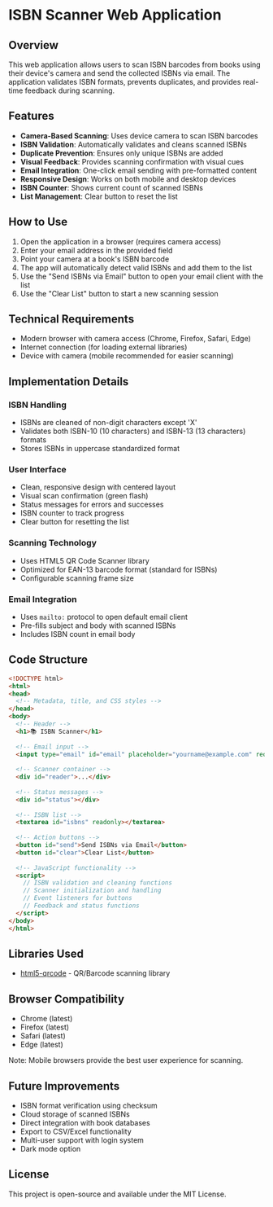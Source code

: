 # ISBN Scanner Web Application

## Overview
This web application allows users to scan ISBN barcodes from books using their device's camera and send the collected ISBNs via email. The application validates ISBN formats, prevents duplicates, and provides real-time feedback during scanning.

## Features

- **Camera-Based Scanning**: Uses device camera to scan ISBN barcodes
- **ISBN Validation**: Automatically validates and cleans scanned ISBNs
- **Duplicate Prevention**: Ensures only unique ISBNs are added
- **Visual Feedback**: Provides scanning confirmation with visual cues
- **Email Integration**: One-click email sending with pre-formatted content
- **Responsive Design**: Works on both mobile and desktop devices
- **ISBN Counter**: Shows current count of scanned ISBNs
- **List Management**: Clear button to reset the list

## How to Use

1. Open the application in a browser (requires camera access)
2. Enter your email address in the provided field
3. Point your camera at a book's ISBN barcode
4. The app will automatically detect valid ISBNs and add them to the list
5. Use the "Send ISBNs via Email" button to open your email client with the list
6. Use the "Clear List" button to start a new scanning session

## Technical Requirements

- Modern browser with camera access (Chrome, Firefox, Safari, Edge)
- Internet connection (for loading external libraries)
- Device with camera (mobile recommended for easier scanning)

## Implementation Details

### ISBN Handling
- ISBNs are cleaned of non-digit characters except 'X'
- Validates both ISBN-10 (10 characters) and ISBN-13 (13 characters) formats
- Stores ISBNs in uppercase standardized format

### User Interface
- Clean, responsive design with centered layout
- Visual scan confirmation (green flash)
- Status messages for errors and successes
- ISBN counter to track progress
- Clear button for resetting the list

### Scanning Technology
- Uses HTML5 QR Code Scanner library
- Optimized for EAN-13 barcode format (standard for ISBNs)
- Configurable scanning frame size

### Email Integration
- Uses `mailto:` protocol to open default email client
- Pre-fills subject and body with scanned ISBNs
- Includes ISBN count in email body

## Code Structure

```html
<!DOCTYPE html>
<html>
<head>
  <!-- Metadata, title, and CSS styles -->
</head>
<body>
  <!-- Header -->
  <h1>📚 ISBN Scanner</h1>
  
  <!-- Email input -->
  <input type="email" id="email" placeholder="yourname@example.com" required>
  
  <!-- Scanner container -->
  <div id="reader">...</div>
  
  <!-- Status messages -->
  <div id="status"></div>
  
  <!-- ISBN list -->
  <textarea id="isbns" readonly></textarea>
  
  <!-- Action buttons -->
  <button id="send">Send ISBNs via Email</button>
  <button id="clear">Clear List</button>
  
  <!-- JavaScript functionality -->
  <script>
    // ISBN validation and cleaning functions
    // Scanner initialization and handling
    // Event listeners for buttons
    // Feedback and status functions
  </script>
</body>
</html>
```

## Libraries Used
- [html5-qrcode](https://github.com/mebjas/html5-qrcode) - QR/Barcode scanning library

## Browser Compatibility
- Chrome (latest)
- Firefox (latest)
- Safari (latest)
- Edge (latest)

Note: Mobile browsers provide the best user experience for scanning.

## Future Improvements
- ISBN format verification using checksum
- Cloud storage of scanned ISBNs
- Direct integration with book databases
- Export to CSV/Excel functionality
- Multi-user support with login system
- Dark mode option

## License
This project is open-source and available under the MIT License.